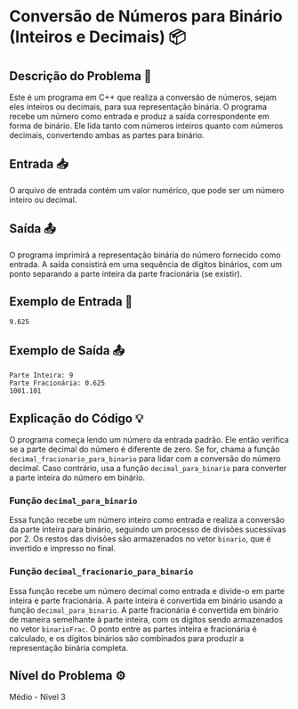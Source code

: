 # Conversão de Números para Binário (Inteiros e Decimais) 📦

## Descrição do Problema 📝

Este é um programa em C++ que realiza a conversão de números, sejam eles inteiros ou decimais, para sua representação binária. O programa recebe um número como entrada e produz a saída correspondente em forma de binário. Ele lida tanto com números inteiros quanto com números decimais, convertendo ambas as partes para binário.

## Entrada 📥

O arquivo de entrada contém um valor numérico, que pode ser um número inteiro ou decimal.

## Saída 📤

O programa imprimirá a representação binária do número fornecido como entrada. A saída consistirá em uma sequência de dígitos binários, com um ponto separando a parte inteira da parte fracionária (se existir).

## Exemplo de Entrada 🚀

```
9.625
```

## Exemplo de Saída 📤

```
Parte Inteira: 9
Parte Fracionária: 0.625
1001.101
```

## Explicação do Código 💡

O programa começa lendo um número da entrada padrão. Ele então verifica se a parte decimal do número é diferente de zero. Se for, chama a função `decimal_fracionario_para_binario` para lidar com a conversão do número decimal. Caso contrário, usa a função `decimal_para_binario` para converter a parte inteira do número em binário.

### Função `decimal_para_binario`

Essa função recebe um número inteiro como entrada e realiza a conversão da parte inteira para binário, seguindo um processo de divisões sucessivas por 2. Os restos das divisões são armazenados no vetor `binario`, que é invertido e impresso no final.

### Função `decimal_fracionario_para_binario`

Essa função recebe um número decimal como entrada e divide-o em parte inteira e parte fracionária. A parte inteira é convertida em binário usando a função `decimal_para_binario`. A parte fracionária é convertida em binário de maneira semelhante à parte inteira, com os dígitos sendo armazenados no vetor `binarioFrac`. O ponto entre as partes inteira e fracionária é calculado, e os dígitos binários são combinados para produzir a representação binária completa.

## Nível do Problema ⚙️

Médio - Nível 3
